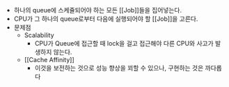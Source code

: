 - 하나의 queue에 스케쥴되어야 하는 모든 [[Job]]들을 집어넣는다.
- CPU가 그 하나의 queue로부터 다음에 실행되어야 할 [[Job]]을 고른다.
- 문제점
	- Scalability
		- CPU가 Queue에 접근할 때 lock을 걸고 접근해야 다른 CPU와 사고가 발생하지 않는다.
	- [[Cache Affinity]]
		- 이것을 보전하는 것으로 성능 향상을 꾀할 수 있으나, 구현하는 것은 까다롭다

